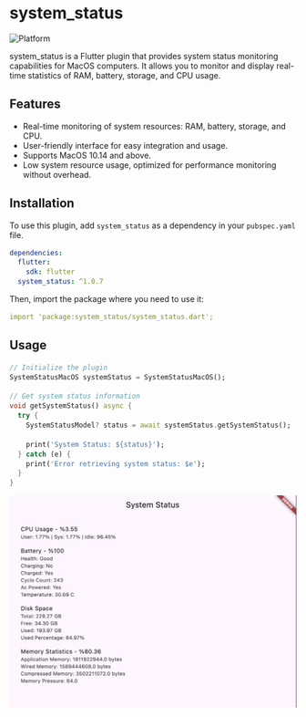 # system_status

<!-- ![Flutter](https://img.shields.io/badge/Flutter-3.0+-blue.svg) -->
![Platform](https://img.shields.io/badge/Platform-MacOS-green.svg)


system_status is a Flutter plugin that provides system status monitoring capabilities for MacOS computers. It allows you to monitor and display real-time statistics of RAM, battery, storage, and CPU usage.

## Features

- Real-time monitoring of system resources: RAM, battery, storage, and CPU.
- User-friendly interface for easy integration and usage.
- Supports MacOS 10.14 and above.
- Low system resource usage, optimized for performance monitoring without overhead.

## Installation

To use this plugin, add `system_status` as a dependency in your `pubspec.yaml` file.

```yaml
dependencies:
  flutter:
    sdk: flutter
  system_status: ^1.0.7
```

Then, import the package where you need to use it:


```yaml
import 'package:system_status/system_status.dart';
```

## Usage

```Dart
// Initialize the plugin
SystemStatusMacOS systemStatus = SystemStatusMacOS();

// Get system status information
void getSystemStatus() async {
  try {
    SystemStatusModel? status = await systemStatus.getSystemStatus();
   
    print('System Status: ${status}');
  } catch (e) {
    print('Error retrieving system status: $e');
  }
}
```


![Example App - SS](image.png)